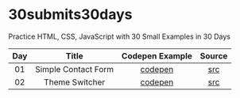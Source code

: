 # 30submits30days
Practice HTML, CSS, JavaScript with 30 Small Examples in 30 Days

| Day | Title | Codepen Example | Source |
| :---: | :---: | :---: | :---: |
| 01 | Simple Contact Form | [codepen](https://codepen.io/jlvelez/pen/vYgWXLg) | [src](https://github.com/joselvelez/30submits30days/tree/main/d01) |
| 02 | Theme Switcher | [codepen](https://codepen.io/jlvelez/pen/XWpzKBo) | [src](https://github.com/joselvelez/30submits30days/tree/main/d02) |